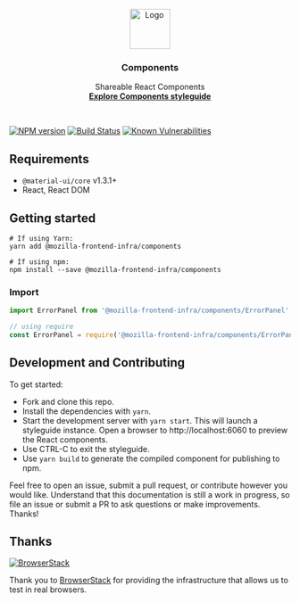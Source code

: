 <p align="center">
  <a href="https://mozilla-frontend-infra.github.io/components">
    <img src="https://raw.githubusercontent.com/mozilla-frontend-infra/components/master/logo.png" alt="Logo" width=72 height=72>
  </a>

  <h3 align="center">Components</h3>

  <p align="center">
    Shareable React Components
    <br>
    <a href="https://mozilla-frontend-infra.github.io/components"><strong>Explore Components styleguide</strong></a>
  </p>
</p>

<br>

[![NPM version][npm-image]][npm-url]
[![Build Status][travis-image]][travis-url]
[![Known Vulnerabilities][snyk-image]][snyk-url]

## Requirements

* `@material-ui/core` v1.3.1+
* React, React DOM

## Getting started

```
# If using Yarn:
yarn add @mozilla-frontend-infra/components

# If using npm:
npm install --save @mozilla-frontend-infra/components
```

### Import

```js
import ErrorPanel from '@mozilla-frontend-infra/components/ErrorPanel';

// using require
const ErrorPanel = require('@mozilla-frontend-infra/components/ErrorPanel').default;
```

## Development and Contributing

To get started:

- Fork and clone this repo.
- Install the dependencies with `yarn`.
- Start the development server with `yarn start`. This will launch a styleguide instance.
Open a browser to http://localhost:6060 to preview the React components.
- Use CTRL-C to exit the styleguide.
- Use `yarn build` to generate the compiled component for publishing to npm.

Feel free to open an issue, submit a pull request, or contribute however you would like. Understand that this
documentation is still a work in progress, so file an issue or submit a PR to ask questions or make improvements.
Thanks!

## Thanks

[![BrowserStack](https://www.browserstack.com/images/mail/browserstack-logo-footer.png)](https://www.browserstack.com/)

Thank you to [BrowserStack](https://www.browserstack.com/) for providing the infrastructure that allows us to test in real browsers.

[npm-image]: https://img.shields.io/npm/v/@mozilla-frontend-infra/components.svg
[npm-url]: https://www.npmjs.com/package/@mozilla-frontend-infra/components
[snyk-image]: https://snyk.io/test/github/mozilla-frontend-infra/components/badge.svg?targetFile=package.json
[snyk-url]: https://snyk.io/test/github/mozilla-frontend-infra/components?targetFile=package.json
[travis-image]: https://travis-ci.com/mozilla-frontend-infra/components.svg?branch=master
[travis-url]: https://travis-ci.com/mozilla-frontend-infra/components
